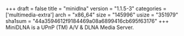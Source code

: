 +++
draft = false
title = "minidlna"
version = "1.1.5-3"
categories = ['multimedia-extra']
arch = "x86_64"
size = "145996"
usize = "351979"
sha1sum = "44a3594612f9184469a08a6899416cb695f63176"
+++
MiniDLNA is a UPnP (TM) A/V & DLNA Media Server.